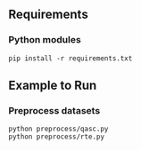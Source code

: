 ## Requirements
### Python modules
```
pip install -r requirements.txt
```

## Example to Run
### Preprocess datasets
```
python preprocess/qasc.py
python preprocess/rte.py
```

